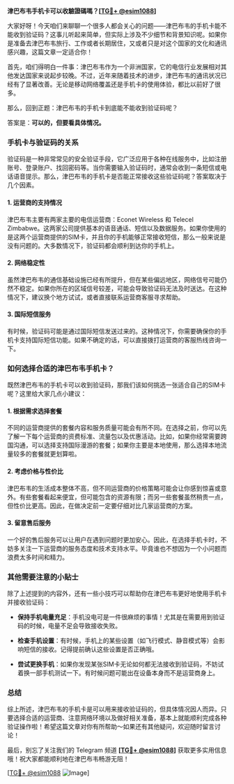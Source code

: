**津巴布韦手机卡可以收驗證碼嗎？[[TG💪+ @esim1088](https://t.me/s/esim1088)]**

大家好呀！今天咱们来聊聊一个很多人都会关心的问题——津巴布韦的手机卡能不能收到验证码？这事儿听起来简单，但实际上涉及不少细节和背景知识呢。如果你是准备去津巴布韦旅行、工作或者长期居住，又或者只是对这个国家的文化和通讯感兴趣，这篇文章一定适合你！

首先，咱们得明白一件事：津巴布韦作为一个非洲国家，它的电信行业发展相对其他发达国家来说起步较晚。不过，近年来随着技术的进步，津巴布韦的通讯状况已经有了显著改善。无论是移动网络覆盖还是手机卡的使用体验，都比以前好了很多。

那么，回到正题：津巴布韦的手机卡到底能不能收到验证码呢？

答案是：**可以的，但要看具体情况。**

### 手机卡与验证码的关系

验证码是一种非常常见的安全验证手段，它广泛应用于各种在线服务中，比如注册账号、登录账户、找回密码等。当你需要输入验证码时，通常会收到一条短信或电话语音提示。那么，津巴布韦的手机卡是否能正常接收这些验证码呢？答案取决于几个因素。

#### 1. **运营商的支持情况**
津巴布韦主要有两家主要的电信运营商：Econet Wireless 和 Telecel Zimbabwe。这两家公司提供基本的语音通话、短信以及数据服务。如果你使用的是这两个运营商提供的SIM卡，并且你的手机能够正常接收短信，那么一般来说是没有问题的。大多数情况下，验证码都会顺利到达你的手机上。

#### 2. **网络稳定性**
虽然津巴布韦的通信基础设施已经有所提升，但在某些偏远地区，网络信号可能仍然不稳定。如果你所在的区域信号较差，可能会导致验证码无法及时送达。在这种情况下，建议换个地方试试，或者直接联系运营商客服寻求帮助。

#### 3. **国际短信服务**
有时候，验证码可能是通过国际短信发送过来的。这种情况下，你需要确保你的手机卡支持国际短信功能。如果不确定的话，可以直接拨打运营商的客服热线咨询一下。

### 如何选择合适的津巴布韦手机卡？

既然津巴布韦的手机卡可以收到验证码，那我们该如何挑选一张适合自己的SIM卡呢？这里给大家几点小建议：

#### 1. **根据需求选择套餐**
不同的运营商提供的套餐内容和服务质量可能会有所不同。在选择之前，你可以先了解一下每个运营商的资费标准、流量包以及优惠活动。比如，如果你经常需要跨国沟通，可以选择支持国际漫游的套餐；如果你主要是本地使用，那么选择本地流量较多的套餐就更划算啦。

#### 2. **考虑价格与性价比**
津巴布韦的生活成本整体不高，但不同运营商的价格策略可能会让你感到惊喜或意外。有些套餐看起来便宜，但可能包含的资源有限；而另一些套餐虽然稍贵一点，但性价比更高。因此，在做决定前一定要仔细对比几家运营商的方案。

#### 3. **留意售后服务**
一个好的售后服务可以让用户在遇到问题时更加安心。因此，在选择手机卡时，不妨多关注一下运营商的服务态度和技术支持水平。毕竟谁也不想因为一个小问题而浪费太多时间和精力。

### 其他需要注意的小贴士

除了上述提到的内容外，还有一些小技巧可以帮助你在津巴布韦更好地使用手机卡并接收验证码：

- **保持手机电量充足**：手机没电可是一件很麻烦的事情！尤其是在需要用到验证码的时候，电量不足会导致接收失败。
  
- **检查手机设置**：有时候，手机上的某些设置（如飞行模式、静音模式等）会影响短信的接收。记得提前确认这些设置是否正确哦。

- **尝试更换手机**：如果你发现某张SIM卡无论如何都无法接收到验证码，不妨试着换一部手机测试一下。有时候问题可能出在设备本身而不是运营商身上。

### 总结

综上所述，津巴布韦的手机卡是可以用来接收验证码的，但具体情况因人而异。只要选择合适的运营商、注意网络环境以及做好相关准备，基本上就能顺利完成各种验证操作啦！希望这篇文章对你有所帮助～如果还有其他疑问，欢迎随时留言讨论！

最后，别忘了关注我们的 Telegram 频道 **[[TG💪+ @esim1088](https://t.me/s/esim1088)]** 获取更多实用信息哦！祝大家都能顺利地在津巴布韦畅游无阻！

[[TG💪+ @esim1088](https://t.me/s/esim1088) ![Image](https://i.postimg.cc/4NQfJmqS/Snipaste-2025-05-13-00-14-12.png)]